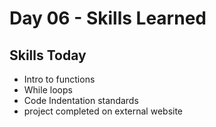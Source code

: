 # Day 06 - Skills Learned

## Skills Today

- Intro to functions
- While loops
- Code Indentation standards
- project completed on external website
